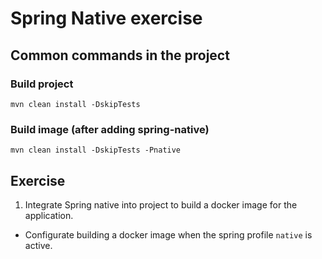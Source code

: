 # Spring Native exercise
## Common commands in the project
### Build project
`mvn clean install -DskipTests`
### Build image (after adding spring-native)
`mvn clean install -DskipTests -Pnative`
## Exercise
1. Integrate Spring native into project to build a docker image for the application.
- Configurate building a docker image when the spring profile `native` is active.
